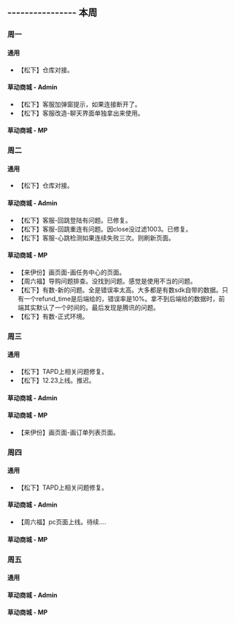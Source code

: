 ## ---------------- 本周

### 周一
#### 通用
* 【松下】仓库对接。
#### 草动商城 - Admin
* 【松下】客服加弹窗提示，如果连接断开了。
* 【松下】客服改造-聊天界面单独拿出来使用。
#### 草动商城 - MP

### 周二
#### 通用
* 【松下】仓库对接。
#### 草动商城 - Admin
* 【松下】客服-回跳登陆有问题。已修复。
* 【松下】客服-回跳重连有问题。因close没过滤1003。已修复。
* 【松下】客服-心跳检测如果连续失败三次。则刷新页面。
#### 草动商城 - MP
* 【来伊份】画页面-画任务中心的页面。
* 【周六福】导购问题排查。没找到问题。感觉是使用不当的问题。
* 【松下】有数-新的问题。全是错误率太高。大多都是有数sdk自带的数据。只有一个refund_time是后端给的，错误率是10%。拿不到后端给的数据时，前端其实默认了一个时间的。最后发现是腾讯的问题。
* 【松下】有数-正式环境。

### 周三
#### 通用
* 【松下】TAPD上相关问题修复。
* 【松下】12.23上线。推迟。
#### 草动商城 - Admin
#### 草动商城 - MP
* 【来伊份】画页面-画订单列表页面。

### 周四
#### 通用
* 【松下】TAPD上相关问题修复。
#### 草动商城 - Admin
* 【周六福】pc页面上线。待续....
#### 草动商城 - MP

### 周五
#### 通用
#### 草动商城 - Admin
#### 草动商城 - MP
